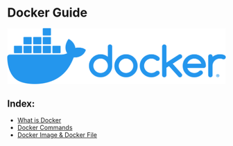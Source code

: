 # Docker Guide
![image](https://github.com/Ayushmanglani/Docker/blob/master/docker.png)


## Index:
 - [What is Docker](https://github.com/Ayushmanglani/Docker/tree/master/Introduction)
 - [Docker Commands](https://github.com/Ayushmanglani/Docker/tree/master/DockerCommands)
 - [Docker Image & Docker File](https://github.com/Ayushmanglani/Docker/tree/master/DockerImages)
